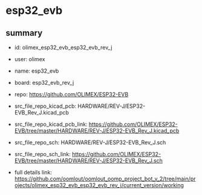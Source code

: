 # esp32_evb
 
## summary 
* id: olimex_esp32_evb_esp32_evb_rev_j
* user: olimex
* name: esp32_evb
* board: esp32_evb_rev_j
* repo: https://github.com/OLIMEX/ESP32-EVB
* src_file_repo_kicad_pcb: HARDWARE/REV-J/ESP32-EVB_Rev_J.kicad_pcb
* src_file_repo_kicad_pcb_link: https://github.com/OLIMEX/ESP32-EVB/tree/master/HARDWARE/REV-J/ESP32-EVB_Rev_J.kicad_pcb


* src_file_repo_sch: HARDWARE/REV-J/ESP32-EVB_Rev_J.sch
* src_file_repo_sch_link: https://github.com/OLIMEX/ESP32-EVB/tree/master/HARDWARE/REV-J/ESP32-EVB_Rev_J.sch
* full details link: https://github.com/oomlout/oomlout_oomp_project_bot_v_2/tree/main/projects/olimex_esp32_evb_esp32_evb_rev_j/current_version/working  







